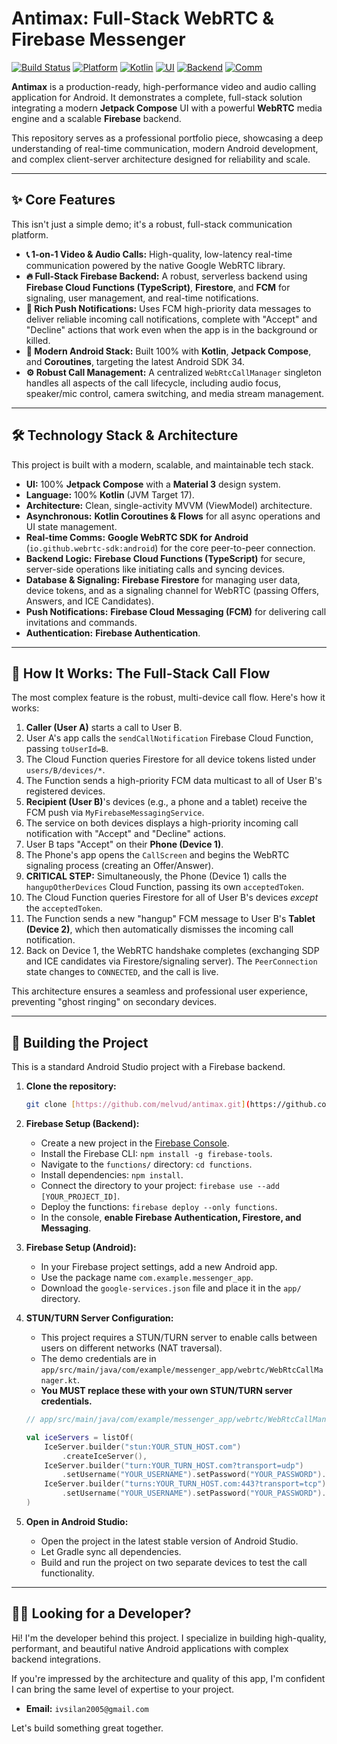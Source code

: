 # Antimax: Full-Stack WebRTC & Firebase Messenger

[![Build Status](https://img.shields.io/badge/build-passing-brightgreen)](https://github.com/melvud/antimax)
[![Platform](https://img.shields.io/badge/platform-Android-green)](https://www.android.com/)
[![Kotlin](https://img.shields.io/badge/Kotlin-1.9.x-blueviolet.svg)](https://kotlinlang.org)
[![UI](https://img.shields.io/badge/UI-Jetpack%20Compose-blue.svg)](https://developer.android.com/jetpack/compose)
[![Backend](https://img.shields.io/badge/Backend-Firebase-ffca28)](https://firebase.google.com/)
[![Comm](https://img.shields.io/badge/Comm-WebRTC-red)](https://webrtc.org/)

**Antimax** is a production-ready, high-performance video and audio calling application for Android. It demonstrates a complete, full-stack solution integrating a modern **Jetpack Compose** UI with a powerful **WebRTC** media engine and a scalable **Firebase** backend.

This repository serves as a professional portfolio piece, showcasing a deep understanding of real-time communication, modern Android development, and complex client-server architecture designed for reliability and scale.

---

## ✨ Core Features

This isn't just a simple demo; it's a robust, full-stack communication platform.

* **📞 1-on-1 Video & Audio Calls:** High-quality, low-latency real-time communication powered by the native Google WebRTC library.
* **🔥 Full-Stack Firebase Backend:** A robust, serverless backend using **Firebase Cloud Functions (TypeScript)**, **Firestore**, and **FCM** for signaling, user management, and real-time notifications.
* **🔔 Rich Push Notifications:** Uses FCM high-priority data messages to deliver reliable incoming call notifications, complete with "Accept" and "Decline" actions that work even when the app is in the background or killed.
* **🚀 Modern Android Stack:** Built 100% with **Kotlin**, **Jetpack Compose**, and **Coroutines**, targeting the latest Android SDK 34.
* **⚙️ Robust Call Management:** A centralized `WebRtcCallManager` singleton handles all aspects of the call lifecycle, including audio focus, speaker/mic control, camera switching, and media stream management.

---

## 🛠️ Technology Stack & Architecture

This project is built with a modern, scalable, and maintainable tech stack.

* **UI:** 100% **Jetpack Compose** with a **Material 3** design system.
* **Language:** 100% **Kotlin** (JVM Target 17).
* **Architecture:** Clean, single-activity MVVM (ViewModel) architecture.
* **Asynchronous:** **Kotlin Coroutines & Flows** for all async operations and UI state management.
* **Real-time Comms:** **Google WebRTC SDK for Android** (`io.github.webrtc-sdk:android`) for the core peer-to-peer connection.
* **Backend Logic:** **Firebase Cloud Functions (TypeScript)** for secure, server-side operations like initiating calls and syncing devices.
* **Database & Signaling:** **Firebase Firestore** for managing user data, device tokens, and as a signaling channel for WebRTC (passing Offers, Answers, and ICE Candidates).
* **Push Notifications:** **Firebase Cloud Messaging (FCM)** for delivering call invitations and commands.
* **Authentication:** **Firebase Authentication**.

---

## 🧠 How It Works: The Full-Stack Call Flow

The most complex feature is the robust, multi-device call flow. Here's how it works:

1.  **Caller (User A)** starts a call to User B.
2.  User A's app calls the `sendCallNotification` Firebase Cloud Function, passing `toUserId=B`.
3.  The Cloud Function queries Firestore for all device tokens listed under `users/B/devices/*`.
4.  The Function sends a high-priority FCM data multicast to all of User B's registered devices.
5.  **Recipient (User B)**'s devices (e.g., a phone and a tablet) receive the FCM push via `MyFirebaseMessagingService`.
6.  The service on both devices displays a high-priority incoming call notification with "Accept" and "Decline" actions.
7.  User B taps "Accept" on their **Phone (Device 1)**.
8.  The Phone's app opens the `CallScreen` and begins the WebRTC signaling process (creating an Offer/Answer).
9.  **CRITICAL STEP:** Simultaneously, the Phone (Device 1) calls the `hangupOtherDevices` Cloud Function, passing its own `acceptedToken`.
10. The Cloud Function queries Firestore for all of User B's devices *except* the `acceptedToken`.
11. The Function sends a new "hangup" FCM message to User B's **Tablet (Device 2)**, which then automatically dismisses the incoming call notification.
12. Back on Device 1, the WebRTC handshake completes (exchanging SDP and ICE candidates via Firestore/signaling server). The `PeerConnection` state changes to `CONNECTED`, and the call is live.

This architecture ensures a seamless and professional user experience, preventing "ghost ringing" on secondary devices.

---

## 🚀 Building the Project

This is a standard Android Studio project with a Firebase backend.

1.  **Clone the repository:**
    ```bash
    git clone [https://github.com/melvud/antimax.git](https://github.com/melvud/antimax.git)
    ```
2.  **Firebase Setup (Backend):**
    * Create a new project in the [Firebase Console](https://console.firebase.google.com/).
    * Install the Firebase CLI: `npm install -g firebase-tools`.
    * Navigate to the `functions/` directory: `cd functions`.
    * Install dependencies: `npm install`.
    * Connect the directory to your project: `firebase use --add [YOUR_PROJECT_ID]`.
    * Deploy the functions: `firebase deploy --only functions`.
    * In the console, **enable Firebase Authentication, Firestore, and Messaging**.

3.  **Firebase Setup (Android):**
    * In your Firebase project settings, add a new Android app.
    * Use the package name `com.example.messenger_app`.
    * Download the `google-services.json` file and place it in the `app/` directory.

4.  **STUN/TURN Server Configuration:**
    * This project requires a STUN/TURN server to enable calls between users on different networks (NAT traversal).
    * The demo credentials are in `app/src/main/java/com/example/messenger_app/webrtc/WebRtcCallManager.kt`.
    * **You MUST replace these with your own STUN/TURN server credentials.**
    ```kotlin
    // app/src/main/java/com/example/messenger_app/webrtc/WebRtcCallManager.kt

    val iceServers = listOf(
        IceServer.builder("stun:YOUR_STUN_HOST.com")
            .createIceServer(),
        IceServer.builder("turn:YOUR_TURN_HOST.com?transport=udp")
            .setUsername("YOUR_USERNAME").setPassword("YOUR_PASSWORD").createIceServer(),
        IceServer.builder("turns:YOUR_TURN_HOST.com:443?transport=tcp")
            .setUsername("YOUR_USERNAME").setPassword("YOUR_PASSWORD").createIceServer()
    )
    ```

5.  **Open in Android Studio:**
    * Open the project in the latest stable version of Android Studio.
    * Let Gradle sync all dependencies.
    * Build and run the project on two separate devices to test the call functionality.

---

## 👨‍💼 Looking for a Developer?

Hi! I'm the developer behind this project. I specialize in building high-quality, performant, and beautiful native Android applications with complex backend integrations.

If you're impressed by the architecture and quality of this app, I'm confident I can bring the same level of expertise to your project.

* **Email:** `ivsilan2005@gmail.com`

Let's build something great together.
